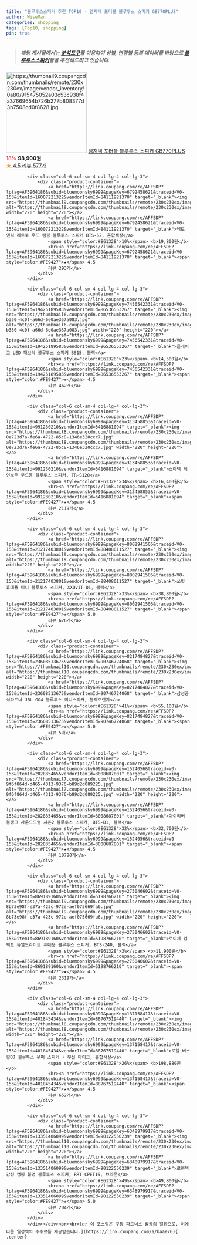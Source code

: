 ```yaml
---
title: "블루투스스피커 추천 TOP10 - 엠지텍 포터블 블루투스 스피커 GB770PLUS"
author: WiseMan
categories: shopping
tags: [Top10, shopping]
pin: true
---
```


> ##### 해당 게시물에서는 [**분석도구**](https://itemscout.io/)를 이용하여 **성별**, **연령별** 등의 데이터를 바탕으로 [**블루투스스피커**](https://link.coupang.com/a/baae76)들을 추천해드리고 있습니다.
<div class="container"><div class="row">
            <div class="col-6 col-sm-4 col-lg-4 col-lg-3">
                <div class="product-container">
                    <a href="https://link.coupang.com/re/AFFSDP?lptag=AF5964186&subid=bluemoonsky6999&pageKey=1911402035&traceid=V0-153&itemId=3245183439&vendorItemId=86145639197" target="_blank"><img src="https://thumbnail9.coupangcdn.com/thumbnails/remote/230x230ex/image/vendor_inventory/0a80/915475052a03c53c938f4a37669654b726b277b808377d3b7508cd0f8628.jpg" alt="https://thumbnail9.coupangcdn.com/thumbnails/remote/230x230ex/image/vendor_inventory/0a80/915475052a03c53c938f4a37669654b726b277b808377d3b7508cd0f8628.jpg" width="220" height="220"></a>
                    <a href="https://link.coupang.com/re/AFFSDP?lptag=AF5964186&subid=bluemoonsky6999&pageKey=1911402035&traceid=V0-153&itemId=3245183439&vendorItemId=86145639197" target="_blank">엠지텍 포터블 블루투스 스피커 GB770PLUS</a>
                    <span style="color:#E61328">18%</span> <b>98,900원</b>
                    <br><a href="https://link.coupang.com/re/AFFSDP?lptag=AF5964186&subid=bluemoonsky6999&pageKey=1911402035&traceid=V0-153&itemId=3245183439&vendorItemId=86145639197" target="_blank"><span style="color:#FE9427">★</span> 4.5
                    리뷰 577개</a>
                </div>
            </div>
            
            <div class="col-6 col-sm-4 col-lg-4 col-lg-3">
                <div class="product-container">
                    <a href="https://link.coupang.com/re/AFFSDP?lptag=AF5964186&subid=bluemoonsky6999&pageKey=6792458621&traceid=V0-153&itemId=16007221322&vendorItemId=84111921370" target="_blank"><img src="https://thumbnail9.coupangcdn.com/thumbnails/remote/230x230ex/image/vendor_inventory/eead/940bba61f0941d6f2228f603ad2e31da6c9aba7a23c036427469e51b10ef.jpg" alt="https://thumbnail9.coupangcdn.com/thumbnails/remote/230x230ex/image/vendor_inventory/eead/940bba61f0941d6f2228f603ad2e31da6c9aba7a23c036427469e51b10ef.jpg" width="220" height="220"></a>
                    <a href="https://link.coupang.com/re/AFFSDP?lptag=AF5964186&subid=bluemoonsky6999&pageKey=6792458621&traceid=V0-153&itemId=16007221322&vendorItemId=84111921370" target="_blank">엑토 앤틱 레트로 우드 캠핑 블루투스 스피커 BTS-52, 혼합색상</a>
                    <span style="color:#E61328">10%</span> <b>19,800원</b>
                    <br><a href="https://link.coupang.com/re/AFFSDP?lptag=AF5964186&subid=bluemoonsky6999&pageKey=6792458621&traceid=V0-153&itemId=16007221322&vendorItemId=84111921370" target="_blank"><span style="color:#FE9427">★</span> 4.5
                    리뷰 293개</a>
                </div>
            </div>
            
            <div class="col-6 col-sm-4 col-lg-4 col-lg-3">
                <div class="product-container">
                    <a href="https://link.coupang.com/re/AFFSDP?lptag=AF5964186&subid=bluemoonsky6999&pageKey=7456542331&traceid=V0-153&itemId=19425189583&vendorItemId=86536553267" target="_blank"><img src="https://thumbnail6.coupangcdn.com/thumbnails/remote/230x230ex/image/retail/images/2023/07/10/18/7/ad1ad821-b350-4c0f-a66d-6e0ae367a083.jpg" alt="https://thumbnail6.coupangcdn.com/thumbnails/remote/230x230ex/image/retail/images/2023/07/10/18/7/ad1ad821-b350-4c0f-a66d-6e0ae367a083.jpg" width="220" height="220"></a>
                    <a href="https://link.coupang.com/re/AFFSDP?lptag=AF5964186&subid=bluemoonsky6999&pageKey=7456542331&traceid=V0-153&itemId=19425189583&vendorItemId=86536553267" target="_blank">플레이고 LED 패브릭 블루투스 스피커 BS15, 블랙</a>
                    <span style="color:#E61328">23%</span> <b>14,500원</b>
                    <br><a href="https://link.coupang.com/re/AFFSDP?lptag=AF5964186&subid=bluemoonsky6999&pageKey=7456542331&traceid=V0-153&itemId=19425189583&vendorItemId=86536553267" target="_blank"><span style="color:#FE9427">★</span> 4.5
                    리뷰 462개</a>
                </div>
            </div>
            
            <div class="col-6 col-sm-4 col-lg-4 col-lg-3">
                <div class="product-container">
                    <a href="https://link.coupang.com/re/AFFSDP?lptag=AF5964186&subid=bluemoonsky6999&pageKey=313458853&traceid=V0-153&itemId=991230210&vendorItemId=5416881094" target="_blank"><img src="https://thumbnail8.coupangcdn.com/thumbnails/remote/230x230ex/image/retail/images/3847135640557506-0e723d7a-fe6a-4722-85c8-1346e320ccc7.jpg" alt="https://thumbnail8.coupangcdn.com/thumbnails/remote/230x230ex/image/retail/images/3847135640557506-0e723d7a-fe6a-4722-85c8-1346e320ccc7.jpg" width="220" height="220"></a>
                    <a href="https://link.coupang.com/re/AFFSDP?lptag=AF5964186&subid=bluemoonsky6999&pageKey=313458853&traceid=V0-153&itemId=991230210&vendorItemId=5416881094" target="_blank">스마텍 레인보우 무드등 블루투스 스피커, TR-S120</a>
                    <span style="color:#E61328">34%</span> <b>16,400원</b>
                    <br><a href="https://link.coupang.com/re/AFFSDP?lptag=AF5964186&subid=bluemoonsky6999&pageKey=313458853&traceid=V0-153&itemId=991230210&vendorItemId=5416881094" target="_blank"><span style="color:#FE9427">★</span> 4.5
                    리뷰 2119개</a>
                </div>
            </div>
            
            <div class="col-6 col-sm-4 col-lg-4 col-lg-3">
                <div class="product-container">
                    <a href="https://link.coupang.com/re/AFFSDP?lptag=AF5964186&subid=bluemoonsky6999&pageKey=8002941506&traceid=V0-153&itemId=21217403801&vendorItemId=88408011527" target="_blank"><img src="https://thumbnail9.coupangcdn.com/thumbnails/remote/230x230ex/image/vendor_inventory/270e/c4b3d0bc1ea6b49a157864d4e4585c001fcce6bda991b9aad05cc379c3da.jpg" alt="https://thumbnail9.coupangcdn.com/thumbnails/remote/230x230ex/image/vendor_inventory/270e/c4b3d0bc1ea6b49a157864d4e4585c001fcce6bda991b9aad05cc379c3da.jpg" width="220" height="220"></a>
                    <a href="https://link.coupang.com/re/AFFSDP?lptag=AF5964186&subid=bluemoonsky6999&pageKey=8002941506&traceid=V0-153&itemId=21217403801&vendorItemId=88408011527" target="_blank">쏘빗 휴대용 미니 블루투스 스피커, XXOVIT-D1, 블랙</a>
                    <span style="color:#E61328">33%</span> <b>38,800원</b>
                    <br><a href="https://link.coupang.com/re/AFFSDP?lptag=AF5964186&subid=bluemoonsky6999&pageKey=8002941506&traceid=V0-153&itemId=21217403801&vendorItemId=88408011527" target="_blank"><span style="color:#FE9427">★</span> 5.0
                    리뷰 626개</a>
                </div>
            </div>
            
            <div class="col-6 col-sm-4 col-lg-4 col-lg-3">
                <div class="product-container">
                    <a href="https://link.coupang.com/re/AFFSDP?lptag=AF5964186&subid=bluemoonsky6999&pageKey=8217484827&traceid=V0-153&itemId=23608513675&vendorItemId=90746724068" target="_blank"><img src="https://thumbnail10.coupangcdn.com/thumbnails/remote/230x230ex/image/vendor_inventory/d574/79dc4c13ea34a7b6d920b70b8006d9acc9dc391bb44ea276a0ca8349b19b.png" alt="https://thumbnail10.coupangcdn.com/thumbnails/remote/230x230ex/image/vendor_inventory/d574/79dc4c13ea34a7b6d920b70b8006d9acc9dc391bb44ea276a0ca8349b19b.png" width="220" height="220"></a>
                    <a href="https://link.coupang.com/re/AFFSDP?lptag=AF5964186&subid=bluemoonsky6999&pageKey=8217484827&traceid=V0-153&itemId=23608513675&vendorItemId=90746724068" target="_blank">삼성공식파트너 JBL GO4 블루투스 미니스피커, 블랙오렌지</a>
                    <span style="color:#E61328">41%</span> <b>55,100원</b>
                    <br><a href="https://link.coupang.com/re/AFFSDP?lptag=AF5964186&subid=bluemoonsky6999&pageKey=8217484827&traceid=V0-153&itemId=23608513675&vendorItemId=90746724068" target="_blank"><span style="color:#FE9427">★</span> 5.0
                    리뷰 5개</a>
                </div>
            </div>
            
            <div class="col-6 col-sm-4 col-lg-4 col-lg-3">
                <div class="product-container">
                    <a href="https://link.coupang.com/re/AFFSDP?lptag=AF5964186&subid=bluemoonsky6999&pageKey=1524056&traceid=V0-153&itemId=282835465&vendorItemId=3008687801" target="_blank"><img src="https://thumbnail7.coupangcdn.com/thumbnails/remote/230x230ex/image/retail/images/1145122638681944-9f6f864d-d465-4313-9376-b89d2d089225.jpg" alt="https://thumbnail7.coupangcdn.com/thumbnails/remote/230x230ex/image/retail/images/1145122638681944-9f6f864d-d465-4313-9376-b89d2d089225.jpg" width="220" height="220"></a>
                    <a href="https://link.coupang.com/re/AFFSDP?lptag=AF5964186&subid=bluemoonsky6999&pageKey=1524056&traceid=V0-153&itemId=282835465&vendorItemId=3008687801" target="_blank">아이리버 블랭크 사운드드럼 시즌2 블루투스 스피커, BTS-D1, 블랙</a>
                    <span style="color:#E61328">32%</span> <b>32,700원</b>
                    <br><a href="https://link.coupang.com/re/AFFSDP?lptag=AF5964186&subid=bluemoonsky6999&pageKey=1524056&traceid=V0-153&itemId=282835465&vendorItemId=3008687801" target="_blank"><span style="color:#FE9427">★</span> 4.5
                    리뷰 10780개</a>
                </div>
            </div>
            
            <div class="col-6 col-sm-4 col-lg-4 col-lg-3">
                <div class="product-container">
                    <a href="https://link.coupang.com/re/AFFSDP?lptag=AF5964186&subid=bluemoonsky6999&pageKey=275046602&traceid=V0-153&itemId=869189160&vendorItemId=5198766210" target="_blank"><img src="https://thumbnail9.coupangcdn.com/thumbnails/remote/230x230ex/image/retail/images/3667844352833579-8b73e98f-e37a-423c-972e-aef075669fa6.jpg" alt="https://thumbnail9.coupangcdn.com/thumbnails/remote/230x230ex/image/retail/images/3667844352833579-8b73e98f-e37a-423c-972e-aef075669fa6.jpg" width="220" height="220"></a>
                    <a href="https://link.coupang.com/re/AFFSDP?lptag=AF5964186&subid=bluemoonsky6999&pageKey=275046602&traceid=V0-153&itemId=869189160&vendorItemId=5198766210" target="_blank">로이체 컴팩트 듀얼드라이브 휴대용 블루투스 스피커, BTS-240, 블랙</a>
                    <span style="color:#E61328">3%</span> <b>11,900원</b>
                    <br><a href="https://link.coupang.com/re/AFFSDP?lptag=AF5964186&subid=bluemoonsky6999&pageKey=275046602&traceid=V0-153&itemId=869189160&vendorItemId=5198766210" target="_blank"><span style="color:#FE9427">★</span> 4.5
                    리뷰 2319개</a>
                </div>
            </div>
            
            <div class="col-6 col-sm-4 col-lg-4 col-lg-3">
                <div class="product-container">
                    <a href="https://link.coupang.com/re/AFFSDP?lptag=AF5964186&subid=bluemoonsky6999&pageKey=137158417&traceid=V0-153&itemId=401845434&vendorItemId=88767519440" target="_blank"><img src="https://thumbnail8.coupangcdn.com/thumbnails/remote/230x230ex/image/vendor_inventory/dca6/42a44a55c24efc139a43e407eb2ce0b9d1a427be8c7c2d5d7bae9a8c3605.jpg" alt="https://thumbnail8.coupangcdn.com/thumbnails/remote/230x230ex/image/vendor_inventory/dca6/42a44a55c24efc139a43e407eb2ce0b9d1a427be8c7c2d5d7bae9a8c3605.jpg" width="220" height="220"></a>
                    <a href="https://link.coupang.com/re/AFFSDP?lptag=AF5964186&subid=bluemoonsky6999&pageKey=137158417&traceid=V0-153&itemId=401845434&vendorItemId=88767519440" target="_blank">로엘 버스킹DJ 블루투스 우퍼 스피커 + 무선 마이크, 혼합색상</a>
                    <span style="color:#E61328">26%</span> <b>198,880원</b>
                    <br><a href="https://link.coupang.com/re/AFFSDP?lptag=AF5964186&subid=bluemoonsky6999&pageKey=137158417&traceid=V0-153&itemId=401845434&vendorItemId=88767519440" target="_blank"><span style="color:#FE9427">★</span> 4.5
                    리뷰 652개</a>
                </div>
            </div>
            
            <div class="col-6 col-sm-4 col-lg-4 col-lg-3">
                <div class="product-container">
                    <a href="https://link.coupang.com/re/AFFSDP?lptag=AF5964186&subid=bluemoonsky6999&pageKey=6348979917&traceid=V0-153&itemId=13351406099&vendorItemId=90122550239" target="_blank"><img src="https://thumbnail10.coupangcdn.com/thumbnails/remote/230x230ex/image/vendor_inventory/8948/6bfeabdc96d5a65da12c0b52489325b4c8234c8297400ac03c230279980c.jpg" alt="https://thumbnail10.coupangcdn.com/thumbnails/remote/230x230ex/image/vendor_inventory/8948/6bfeabdc96d5a65da12c0b52489325b4c8234c8297400ac03c230279980c.jpg" width="220" height="220"></a>
                    <a href="https://link.coupang.com/re/AFFSDP?lptag=AF5964186&subid=bluemoonsky6999&pageKey=6348979917&traceid=V0-153&itemId=13351406099&vendorItemId=90122550239" target="_blank">로랜텍 감성 캠핑 불멍 블루투스 스피커, RRT-CPET16, 브라운</a>
                    <span style="color:#E61328">49%</span> <b>49,800원</b>
                    <br><a href="https://link.coupang.com/re/AFFSDP?lptag=AF5964186&subid=bluemoonsky6999&pageKey=6348979917&traceid=V0-153&itemId=13351406099&vendorItemId=90122550239" target="_blank"><span style="color:#FE9427">★</span> 5.0
                    리뷰 204개</a>
                </div>
            </div>
            </div></div><br><br>[👉 이 포스팅은 쿠팡 파트너스 활동의 일환으로, 이에 따른 일정액의 수수료를 제공받습니다.](https://link.coupang.com/a/baae76){: .center}